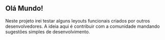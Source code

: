 ## Olá Mundo!

Neste projeto irei testar alguns leyouts funcionais criados por outros desenvolvedores. A ideia aqui é contribuir com a comunidade mandando sugestões simples de desenvolvimento.
